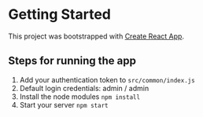 # Getting Started

This project was bootstrapped with [Create React App](https://github.com/facebook/create-react-app).

## Steps for running the app
1. Add your authentication token to `src/common/index.js`
2. Default login credentials: admin / admin
3. Install the node modules `npm install`
4. Start your server `npm start`
